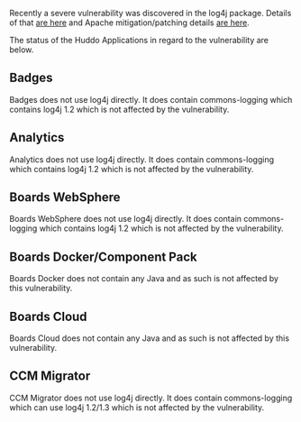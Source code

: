 Recently a severe vulnerability was discovered in the log4j package. Details of that [are here](https://cve.mitre.org/cgi-bin/cvename.cgi?name=CVE-2021-44228) and Apache mitigation/patching details [are here](https://logging.apache.org/log4j/2.x/security.html).

The status of the Huddo Applications in regard to the vulnerability are below.

## Badges
Badges does not use log4j directly. It does contain commons-logging which contains log4j 1.2 which is not affected by the vulnerability.

## Analytics
Analytics does not use log4j directly. It does contain commons-logging which contains log4j 1.2 which is not affected by the vulnerability.

## Boards WebSphere
Boards WebSphere does not use log4j directly. It does contain commons-logging which contains log4j 1.2 which is not affected by the vulnerability.

## Boards Docker/Component Pack
Boards Docker does not contain any Java and as such is not affected by this vulnerability.

## Boards Cloud
Boards Cloud does not contain any Java and as such is not affected by this vulnerability.

## CCM Migrator
CCM Migrator does not use log4j directly. It does contain commons-logging which can use log4j 1.2/1.3 which is not affected by the vulnerability.